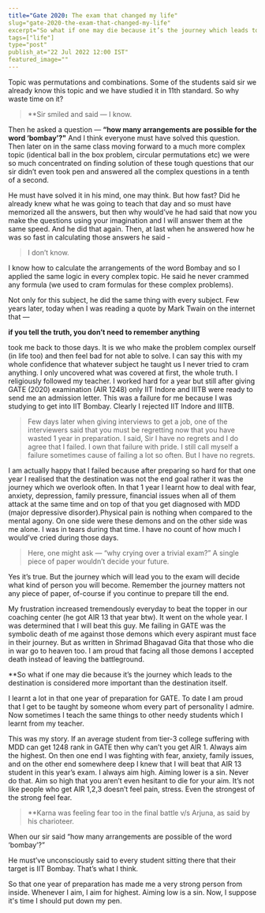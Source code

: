 ```yaml
---
title="Gate 2020: The exam that changed my life"
slug="gate-2020-the-exam-that-changed-my-life"
excerpt="So what if one may die because it’s the journey which leads to the destination is considered more important than the destination itself"
tags=["life"]
type="post"
publish_at="22 Jul 2022 12:00 IST"
featured_image=""
---
```


Topic was permutations and combinations. Some of the students said sir we already know this topic and we have studied it in 11th standard. So why waste time on it? 

>**Sir smiled and said — I know. 

Then he asked a question — **“how many arrangements are possible for the word ‘bombay’?"** 
And I think everyone must have solved this question. Then later on in the same class moving forward to a much more complex topic (identical ball in the box problem, circular permutations etc) we were so much concentrated on finding solution of these tough questions that our sir didn’t even took pen and answered all the complex questions in a tenth of a second. 

He must have solved it in his mind, one may think. But how fast? Did he already knew what he was going to teach that day and so must have memorized all the answers, but then why would’ve he had said that now you make the questions using your imagination and I will answer them at the same speed. And he did that again. Then, at last when he answered how he was so fast in calculating those answers he said - 

> I don’t know. 

I know how to calculate the arrangements of the word Bombay and so I applied the same logic in every complex topic. He said he never crammed any formula (we used to cram formulas for these complex problems). 

Not only for this subject, he did the same thing with every subject. Few years later, today when I was reading a quote by Mark Twain on the internet that — 

**if you tell the truth, you don’t need to remember anything** 

took me back to those days. It is we who make the problem complex ourself (in life too) and then feel bad for not able to solve. I can say this with my whole confidence that whatever subject he taught us I never tried to cram anything. I only uncovered what was covered at first, the whole truth. I religiously followed my teacher. I worked hard for a year but still after giving GATE (2020) examination (AIR 1248) only IIT Indore and IIITB were ready to send me an admission letter. This was a failure for me because I was studying to get into IIT Bombay. Clearly I rejected IIT Indore and IIITB. 

> Few days later when giving interviews to get a job, one of the interviewers said that you must be regretting now that you have wasted 1 year in preparation. I said, Sir I have no regrets and I do agree that I failed. I own that failure with pride. I still call myself a failure sometimes cause of failing a lot so often. But I have no regrets. 

I am actually happy that I failed because after preparing so hard for that one year I realised that the destination was not the end goal rather it was the journey which we overlook often. In that 1 year I learnt how to deal with fear, anxiety, depression, family pressure, financial issues when all of them attack at the same time and on top of that you get diagnosed with MDD (major depressive disorder).Physical pain is nothing when compared to the mental agony. On one side were these demons and on the other side was me alone. I was in tears during that time. I have no count of how much I would’ve cried during those days. 

> Here, one might ask — “why crying over a trivial exam?” A single piece of paper wouldn’t decide your future. 

Yes it’s true. But the journey which will lead you to the exam will decide what kind of person you will become. Remember the journey matters not any piece of paper, of-course if you continue to prepare till the end.  

My frustration increased tremendously everyday to beat the topper in our coaching center (he got AIR 13 that year btw). It went on the whole year. I was determined that I will beat this guy. Me failing in GATE was the symbolic death of me against those demons which every aspirant must face in their journey. But as written in Shrimad Bhagavad Gita that those who die in war go to heaven too. I am proud that facing all those demons I accepted death instead of leaving the battleground. 

**So what if one may die because it’s the journey which leads to the destination is considered more important than the destination itself.

I learnt a lot in that one year of preparation for GATE. To date I am proud that I get to be taught by someone whom every part of personality I admire. Now sometimes I teach the same things to other needy students which I learnt from my teacher. 


This was my story. If an average student from tier-3 college suffering with MDD can get 1248 rank in GATE then why can’t you get AIR 1. Always aim the highest. On then one end I was fighting with fear, anxiety, family issues, and on the other end somewhere deep I knew that I will beat that AIR 13 student in this year’s exam. I always aim high. Aiming lower is a sin. Never do that. Aim so high that you aren’t even hesitant to die for your aim. It’s not like people who get AIR 1,2,3 doesn’t feel pain, stress. Even the strongest of the strong feel fear.

> **Karna was feeling fear too in the final battle v/s Arjuna, as said by his charioteer. 

When our sir said “how many arrangements are possible of the word ‘bombay’?” 

He must’ve unconsciously said to every student sitting there that their target is IIT Bombay. That’s what I think.

So that one year of preparation has made me a very strong person from inside. Whenever I aim, I aim for highest. Aiming low is a sin. 
Now, I suppose it's time I should put down my pen.
